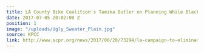 ```yaml
---
title: LA County Bike Coalition's Tamika Butler on Planning While Black
date: 2017-07-05 20:02:00 Z
position: 1
image: "/uploads/Ugly_Sweater_Plain.jpg"
source: KPCC
link: http://www.scpr.org/news/2017/06/28/73294/la-campaign-to-eliminate-traffic-deaths-raises-con/
---
```


